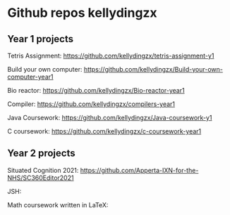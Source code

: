 Github repos kellydingzx
========================


Year 1 projects 
---------------
Tetris Assignment: https://github.com/kellydingzx/tetris-assignment-y1

Build your own computer: https://github.com/kellydingzx/Build-your-own-computer-year1 

Bio reactor: https://github.com/kellydingzx/Bio-reactor-year1 

Compiler: https://github.com/kellydingzx/compilers-year1

Java Coursework: https://github.com/kellydingzx/Java-coursework-y1 

C coursework: https://github.com/kellydingzx/c-coursework-year1


Year 2 projects
---------------
Situated Cognition 2021: https://github.com/Apperta-IXN-for-the-NHS/SC360Editor2021 

JSH:

Math coursework written in LaTeX: 
